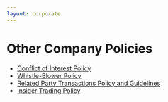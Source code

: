```yaml
---
layout: corporate
---
```


Other Company Policies
====

- <a href="https://docs.google.com/a/abacusconsolidated.com/file/d/0B19lvllezMF1LUhWRWs5cE1aTUU/edit" target="_new">Conflict of Interest Policy</a>
- <a href="https://docs.google.com/a/abacusconsolidated.com/file/d/1mjxmZiwweSuxpcKWOp9xG5UpA2AXJJrx/edit" target="_new">Whistle-Blower Policy</a>
- <a href="https://docs.google.com/a/abacusconsolidated.com/file/d/1Jun6HfF6nLeM0O_CvF0HkN60mhMtF81m/edit" target="_new">Related Party Transactions Policy and Guidelines</a>
- <a href="https://docs.google.com/a/abacusconsolidated.com/file/d/1IO6ReftuozcB0kL08bevlGtktai_wzJn/edit" target="_new">Insider Trading Policy</a>

